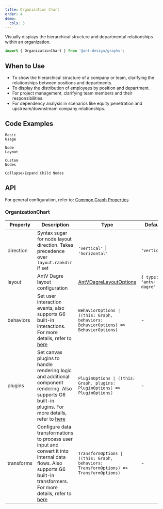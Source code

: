 ```yaml
---
title: Organization Chart
order: 4
demo:
  cols: 3
---
```


Visually displays the hierarchical structure and departmental relationships within an organization.

```js
import { OrganizationChart } from '@ant-design/graphs';
```

## When to Use

- To show the hierarchical structure of a company or team, clarifying the relationships between positions and departments.
- To display the distribution of employees by position and department.
- For project management, clarifying team members and their responsibilities.
- For dependency analysis in scenarios like equity penetration and upstream/downstream company relationships.

## Code Examples

<code id="demo-org-chart-default" src="./demos/organization-chart/default.tsx" description="A simple demonstration.">Basic Usage</code>

<code id="demo-org-chart-direction" src="./demos/organization-chart/direction.tsx" description="Set `direction` to `vertical` for top-down or `horizontal` for left-right layout. The default is vertical.">Node Layout</code>

<code id="demo-org-chart-custom-node" src="./demos/organization-chart/custom-node.tsx" description="Render the chart using custom React nodes. The example uses the built-in `OrganizationChartNode`, but you can develop your own RC component for specific needs.">Custom Nodes</code>

<code id="demo-org-chart-collapse-expand" src="./demos/organization-chart/collapse-expand.tsx" description="
Adjust the `collapse-expand-react-node` interaction configuration to control expand/collapse behavior for child nodes.<br> - `enable`: Whether to enable the interaction, type is `boolean | ((data: NodeData) => boolean)`, default is `false` <br> - `trigger`: The element that triggers node collapse/expand; `'icon'` triggers on icon click, `'node'` triggers on node click, and `HTMLElement` allows custom elements, default is `'icon'` <br> - `direction`: Collapse/expand neighbor nodes in the specified direction, `'in'` for predecessor nodes, `'out'` for successor nodes, and `'both'` for both predecessors and successors, default is `'out'` <br> - `iconType`: Built-in icon options, either `'plus-minus'` or `'arrow-count'` <br> - `iconRender`: Render function to customize the collapse/expand icon, takes `isCollapsed` (whether the node is collapsed) and `data` (node data) as parameters, returns a custom icon <br> - `iconPlacement`: Icon position relative to the node, can be `'left'`, `'right'`, `'top'`, or `'bottom'`, default is `'bottom'` <br> - `iconOffsetX/iconOffsetY`: Horizontal/vertical offset for the icon relative to the node, default is `0` <br> - `iconClassName/iconStyle`: CSS class name and inline styles for the icon <br> - `refreshLayout`: Whether to refresh the layout after each collapse/expand operation
">Collapse/Expand Child Nodes</code>

## API

For general configuration, refer to: [Common Graph Properties](./graphs/overview#common-graph-properties)

### OrganizationChart

| Property | Description | Type | Default |
| --- | --- | --- | --- |
| direction | Syntax sugar for node layout direction. Takes precedence over `layout.rankdir` if set | `'vertical'` \| `'horizontal'` | `'vertical'` |
| layout | AntV Dagre layout configuration | [AntVDagreLayoutOptions](https://g6.antv.antgroup.com/en/api/layouts/antv-dagre-layout) | `{ type: 'antv-dagre' }` |
| behaviors | Set user interaction events, also supports G6 built-in interactions. For more details, refer to [here](https://g6.antv.antgroup.com/en/api/behaviors/brush-select) | `BehaviorOptions \| ((this: Graph, behaviors: BehaviorOptions) => BehaviorOptions)` | - |
| plugins   | Set canvas plugins to handle rendering logic and additional component rendering. Also supports G6 built-in plugins. For more details, refer to [here](https://g6.antv.antgroup.com/en/api/plugins/background) | `PluginOptions \| ((this: Graph, plugins: PluginOptions) => PluginOptions)` | - |
| transforms | Configure data transformations to process user input and convert it into internal data flows. Also supports G6 built-in transformers. For more details, refer to [here](https://g6.antv.antgroup.com/en/api/transforms/map-node-size) | `TransformOptions \| ((this: Graph, behaviors: TransformOptions) => TransformOptions)` | - |
